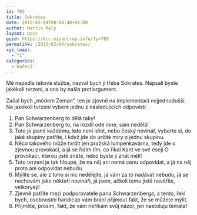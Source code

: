 ```yaml
---
id: 785
title: Sokrates
date: 2015-02-04T08:00:48+01:00
author: Martin Maly
layout: post
guid: https://kcc.misantrop.info/?p=785
permalink: /2015/02/04/sokrates/
xyz_lnap:
  - "1"
categories:
  - Kuřecí
---
```

Mě napadla taková služba, nazval bych ji třeba Sokrates. Napsali byste jakékoli tvrzení, a ona by našla protiargument.

Začal bych &#8222;módem Zeman&#8220;, ten je zjevně na implementaci nejjednodušší. Na jakékoli tvrzení vybere jednu z následujících odpovědí:

  1. Pan Schwarzenberg to dělá taky!
  2. Pan Schwarzenberg to, na rozdíl ode mne, sám nedělá!
  3. Toto je jasné každému, kdo není idiot, nebo český novinář, vyberte si, do jaké skupiny patříte, i když jde do určité míry o jednu skupinu.
  4. Něco takového může tvrdit jen pražská lumpenkavárna, tedy jde o zjevnou provokaci, a já se řídím tím, co říkal Kant ve své eseji O provokaci, kterou jistě znáte, nebo byste ji znát měli!
  5. Toto tvrzení je tak hloupé, že na něj ani nemá cenu odpovídat, a já na něj proto ani odpovídat nebudu.
  6. Mýlíte se, ale z toho si nic nedělejte, já vám za to nadávat nebudu, já se nechovám jako někteří novináři, já jsem, ačkoli tomu jistě nevěříte, velkorysý!
  7. Zjevně patříte mezi podporovatele pana Schwarzenberga, a tento, řekl bych, osobnostní handicap vám brání přijmout fakt, že se můžete mýlit.
  8. Přijměte, prosím, fakt, že vám neříkám svůj názor, jen nastoluju témata!